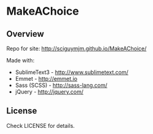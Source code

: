 # MakeAChoice
## Overview
Repo for site: http://sciguymjm.github.io/MakeAChoice/

Made with:
- SublimeText3 - http://www.sublimetext.com/
- Emmet - http://emmet.io
- Sass (SCSS) - http://sass-lang.com/
- jQuery - http://jquery.com/

## License

Check LICENSE for details.
